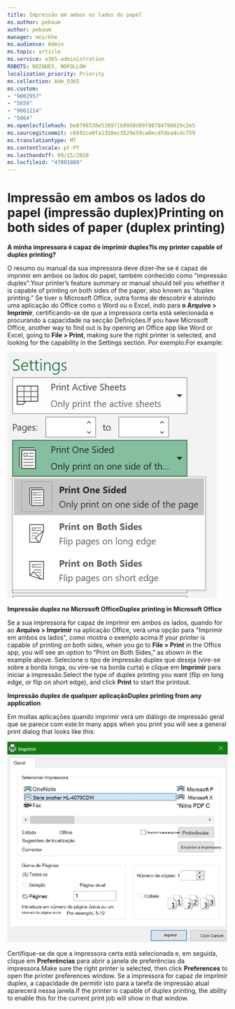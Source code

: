 ```yaml
---
title: Impressão em ambos os lados do papel
ms.author: pebaum
author: pebaum
manager: mnirkhe
ms.audience: Admin
ms.topic: article
ms.service: o365-administration
ROBOTS: NOINDEX, NOFOLLOW
localization_priority: Priority
ms.collection: Adm_O365
ms.custom:
- "9002957"
- "5659"
- "9001214"
- "5664"
ms.openlocfilehash: be8796538e538971b0950d89f88784790829c2e5
ms.sourcegitcommit: c6692ce0fa1358ec3529e59ca0ecdfdea4cdc759
ms.translationtype: MT
ms.contentlocale: pt-PT
ms.lasthandoff: 09/15/2020
ms.locfileid: "47801888"
---
```

# <a name="printing-on-both-sides-of-paper-duplex-printing"></a><span data-ttu-id="64e3c-102">Impressão em ambos os lados do papel (impressão duplex)</span><span class="sxs-lookup"><span data-stu-id="64e3c-102">Printing on both sides of paper (duplex printing)</span></span>

<span data-ttu-id="64e3c-103">**A minha impressora é capaz de imprimir duplex?**</span><span class="sxs-lookup"><span data-stu-id="64e3c-103">**Is my printer capable of duplex printing?**</span></span>

<span data-ttu-id="64e3c-104">O resumo ou manual da sua impressora deve dizer-lhe se é capaz de imprimir em ambos os lados do papel, também conhecido como "impressão duplex".</span><span class="sxs-lookup"><span data-stu-id="64e3c-104">Your printer’s feature summary or manual should tell you whether it is capable of printing on both sides of the paper, also known as “duplex printing.”</span></span> <span data-ttu-id="64e3c-105">Se tiver o Microsoft Office, outra forma de descobrir é abrindo uma aplicação do Office como o Word ou o Excel, indo para **o Arquivo > Imprimir**, certificando-se de que a impressora certa está selecionada e procurando a capacidade na secção Definições.</span><span class="sxs-lookup"><span data-stu-id="64e3c-105">If you have Microsoft Office, another way to find out is by opening an Office app like Word or Excel, going to **File > Print**, making sure the right printer is selected, and looking for the capability in the Settings section.</span></span> <span data-ttu-id="64e3c-106">Por exemplo:</span><span class="sxs-lookup"><span data-stu-id="64e3c-106">For example:</span></span> 

![Configurações da impressora](media/print-settings.png)

<span data-ttu-id="64e3c-108">**Impressão duplex no Microsoft Office**</span><span class="sxs-lookup"><span data-stu-id="64e3c-108">**Duplex printing in Microsoft Office**</span></span>

<span data-ttu-id="64e3c-109">Se a sua impressora for capaz de imprimir em ambos os lados, quando for ao **Arquivo > Imprimir** na aplicação Office, verá uma opção para "Imprimir em ambos os lados", como mostra o exemplo acima.</span><span class="sxs-lookup"><span data-stu-id="64e3c-109">If your printer is capable of printing on both sides, when you go to **File > Print** in the Office app, you will see an option to “Print on Both Sides,” as shown in the example above.</span></span>  <span data-ttu-id="64e3c-110">Selecione o tipo de impressão duplex que deseja (vire-se sobre a borda longa, ou vire-se na borda curta) e clique em **Imprimir** para iniciar a impressão.</span><span class="sxs-lookup"><span data-stu-id="64e3c-110">Select the type of duplex printing you want (flip on long edge, or flip on short edge), and click **Print** to start the printout.</span></span>

<span data-ttu-id="64e3c-111">**Impressão duplex de qualquer aplicação**</span><span class="sxs-lookup"><span data-stu-id="64e3c-111">**Duplex printing from any application**</span></span>

<span data-ttu-id="64e3c-112">Em muitas aplicações quando imprimir verá um diálogo de impressão geral que se parece com este:</span><span class="sxs-lookup"><span data-stu-id="64e3c-112">In many apps when you print you will see a general print dialog that looks like this:</span></span> 

![Diálogo de impressão](media/print-dialog.png)

<span data-ttu-id="64e3c-114">Certifique-se de que a impressora certa está selecionada e, em seguida, clique em **Preferências** para abrir a janela de preferências da impressora.</span><span class="sxs-lookup"><span data-stu-id="64e3c-114">Make sure the right printer is selected, then click **Preferences** to open the printer preferences window.</span></span> <span data-ttu-id="64e3c-115">Se a impressora for capaz de imprimir duplex, a capacidade de permitir isto para a tarefa de impressão atual aparecerá nessa janela.</span><span class="sxs-lookup"><span data-stu-id="64e3c-115">If the printer is capable of duplex printing, the ability to enable this for the current print job will show in that window.</span></span>
